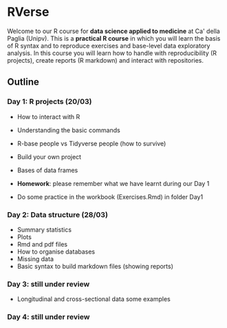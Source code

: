 # RVerse
Welcome to our R course for **data science applied to medicine** at Ca' della Paglia (Unipv).
This is a **practical R course** in which you will learn the basis of R syntax and to reproduce exercises and base-level data exploratory analysis. 
In this course you will learn how to handle with reproducibility (R projects), create reports (R markdown) and interact with repositories.

## Outline

### Day 1: R projects (20/03)
- How to interact with R
- Understanding the basic commands
- R-base people vs Tidyverse people (how to survive)
- Build your own project
- Bases of data frames

- **Homework**: please remember what we have learnt during our Day 1 
- Do some practice in the workbook (Exercises.Rmd) in folder Day1

### Day 2: Data structure (28/03)
- Summary statistics
-  Plots
- Rmd and pdf files 
- How to organise databases
- Missing data
- Basic syntax to build markdown files (showing reports)

### Day 3: still under review
- Longitudinal and cross-sectional data some examples

### Day 4: still under review
  
